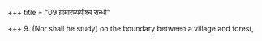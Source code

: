 +++
title = "09 ग्रामारण्ययोश्च सन्धौ"

+++
9. (Nor shall he study) on the boundary between a village and forest,
